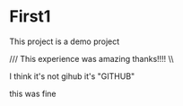 # First1

 This project is  a demo project

/// This experience was amazing thanks!!!! \\\\

I think it's not gihub it's "GITHUB"


this was fine
